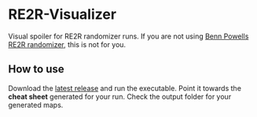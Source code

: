 # RE2R-Visualizer
Visual spoiler for RE2R randomizer runs.
If you are not using [Benn Powells RE2R randomizer](http://benn-gaming.co.uk/re2randomizer.html), this is not for you.

## How to use
Download the [latest release](https://github.com/PhyrexianFox/RE2R-Visualizer/releases) and run the executable.
Point it towards the **cheat sheet** generated for your run.
Check the output folder for your generated maps.
